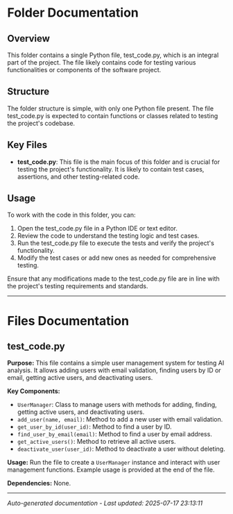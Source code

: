 # Folder Documentation

## Overview
This folder contains a single Python file, test_code.py, which is an integral part of the project. The file likely contains code for testing various functionalities or components of the software project.

## Structure
The folder structure is simple, with only one Python file present. The file test_code.py is expected to contain functions or classes related to testing the project's codebase.

## Key Files
- **test_code.py**: This file is the main focus of this folder and is crucial for testing the project's functionality. It is likely to contain test cases, assertions, and other testing-related code.

## Usage
To work with the code in this folder, you can:
1. Open the test_code.py file in a Python IDE or text editor.
2. Review the code to understand the testing logic and test cases.
3. Run the test_code.py file to execute the tests and verify the project's functionality.
4. Modify the test cases or add new ones as needed for comprehensive testing.

Ensure that any modifications made to the test_code.py file are in line with the project's testing requirements and standards.

---

# Files Documentation

## test_code.py

**Purpose:** This file contains a simple user management system for testing AI analysis. It allows adding users with email validation, finding users by ID or email, getting active users, and deactivating users.

**Key Components:**
- `UserManager`: Class to manage users with methods for adding, finding, getting active users, and deactivating users.
- `add_user(name, email)`: Method to add a new user with email validation.
- `get_user_by_id(user_id)`: Method to find a user by ID.
- `find_user_by_email(email)`: Method to find a user by email address.
- `get_active_users()`: Method to retrieve all active users.
- `deactivate_user(user_id)`: Method to deactivate a user without deleting.

**Usage:** Run the file to create a `UserManager` instance and interact with user management functions. Example usage is provided at the end of the file.

**Dependencies:** None.

---
*Auto-generated documentation - Last updated: 2025-07-17 23:13:11*
